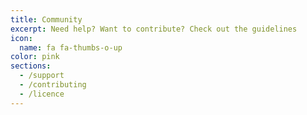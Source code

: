 ```yaml
---
title: Community
excerpt: Need help? Want to contribute? Check out the guidelines
icon:
  name: fa fa-thumbs-o-up
color: pink
sections:
  - /support
  - /contributing
  - /licence
---
```

